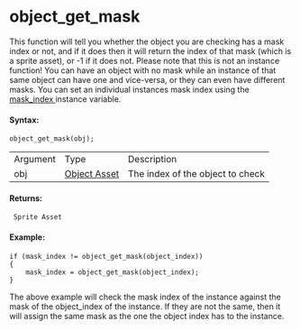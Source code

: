 # object_get_mask

This function will tell you whether the object you are checking has a
mask index or not, and if it does then it will return the index of that
mask (which is a sprite asset), or -1 if it does not. Please note that
this is not an instance function! You can have an object with no mask
while an instance of that same object can have one and vice-versa, or
they can even have different masks. You can set an individual instances
mask index using the [ mask_index
](../Sprites/Sprite_Instance_Variables/mask_index) instance
variable.

#### Syntax:

``` gml
object_get_mask(obj);
```

|          |                                                                |                                  |
|----------|----------------------------------------------------------------|----------------------------------|
| Argument | Type                                                           | Description                      |
| obj      |  [Object Asset](../../../../../The_Asset_Editors/Objects)  | The index of the object to check |

#### Returns:

``` gml
 Sprite Asset
```

#### Example:

``` gml
if (mask_index != object_get_mask(object_index))
{
    mask_index = object_get_mask(object_index);
}
```

The above example will check the mask index of the instance against the
mask of the object_index of the instance. If they are not the same, then
it will assign the same mask as the one the object index has to the
instance.
